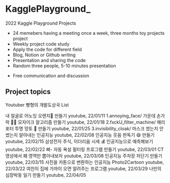 # KagglePlayground_

2022 Kaggle Playground Projects

* 24 memebers having a meeting once a week, three months toy projects project
* Weekly project code study
* Apply the code for different field
* Blog, Notion or Github writing
* Presentation and sharing the code
* Random three people, 5-10 minutes presentation
- Free communication and discussion

## Project topics
Youtuber 빵형의 개발도상국 List

내 얼굴로 어노잉 오렌지🍊 만들기 youtube, 22/01/11
1.annoying_face/
가운데 손가락 🖕🏻 모자이크 알고리즘 만들기 youtube, 22/01/18
2.fxckU_filter_machine/
해리포터 투명 망토 🧙 만들기 youtube, 22/01/25
3.invisibility_cloak/
마스크 썼는지 안썼는지 알아내는 인공지능 youtube, 22/02/08
인공지능 웃음 판독기 😄 만들기 youtube, 22/02/15
삼성전자 주식, 이더리움 시세 💰 인공지능으로 예측해보기 youtube, 22/02/22
삐- 자동 욕설 필터링 프로그램 만들기 youtube, 22/03/01
CT 영상에서 폐 영역만 뽑아내보자 youtube, 22/03/08
인공지능 주차장 차단기 만들기 youtube, 22/03/15
사진을 카툰으로 변환하는 인공지능 Photo2Cartoon youtube, 22/03/22
여친이 집에 가까이 오면 알려주는 프로그램 youtube, 22/03/29
나만의 심장박동 일기 만들기 youtube, 22/04/05

